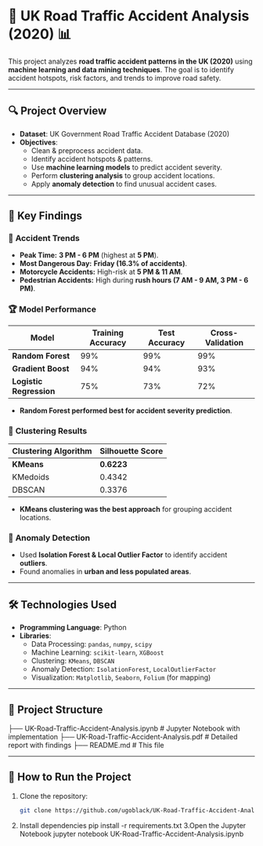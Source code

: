 # 🚗 UK Road Traffic Accident Analysis (2020) 📊  

This project analyzes **road traffic accident patterns in the UK (2020)** using **machine learning and data mining techniques**. The goal is to identify accident hotspots, risk factors, and trends to improve road safety.

---

## 🔍 **Project Overview**
- **Dataset**: UK Government Road Traffic Accident Database (2020)
- **Objectives**:
  - Clean & preprocess accident data.
  - Identify accident hotspots & patterns.
  - Use **machine learning models** to predict accident severity.
  - Perform **clustering analysis** to group accident locations.
  - Apply **anomaly detection** to find unusual accident cases.

---

## 🚀 **Key Findings**
### 📅 **Accident Trends**
- **Peak Time:** **3 PM - 6 PM** (highest at **5 PM**).
- **Most Dangerous Day:** **Friday (16.3% of accidents)**.
- **Motorcycle Accidents:** High-risk at **5 PM & 11 AM**.
- **Pedestrian Accidents:** High during **rush hours (7 AM - 9 AM, 3 PM - 6 PM)**.

### 🏆 **Model Performance**
| Model            | Training Accuracy | Test Accuracy | Cross-Validation |
|-----------------|------------------|--------------|------------------|
| **Random Forest** | 99%              | 99%          | 99%              |
| **Gradient Boost** | 94%              | 94%          | 93%              |
| **Logistic Regression** | 75%              | 73%          | 72%              |

- **Random Forest performed best for accident severity prediction**.

### 🔢 **Clustering Results**
| Clustering Algorithm | Silhouette Score |
|----------------------|-----------------|
| **KMeans**          | **0.6223**       |
| KMedoids            | 0.4342           |
| DBSCAN              | 0.3376           |

- **KMeans clustering was the best approach** for grouping accident locations.

### 🚨 **Anomaly Detection**
- Used **Isolation Forest & Local Outlier Factor** to identify accident **outliers**.
- Found anomalies in **urban and less populated areas**.

---

## 🛠 **Technologies Used**
- **Programming Language**: Python
- **Libraries**:
  - Data Processing: `pandas`, `numpy`, `scipy`
  - Machine Learning: `scikit-learn`, `XGBoost`
  - Clustering: `KMeans`, `DBSCAN`
  - Anomaly Detection: `IsolationForest`, `LocalOutlierFactor`
  - Visualization: `Matplotlib`, `Seaborn`, `Folium` (for mapping)

---

## 📂 **Project Structure**
├── UK-Road-Traffic-Accident-Analysis.ipynb # Jupyter Notebook with implementation
├── UK-Road-Traffic-Accident-Analysis.pdf # Detailed report with findings 
├── README.md # This file


---

## 🔧 **How to Run the Project**
1. Clone the repository:
   ```bash
   git clone https://github.com/ugoblack/UK-Road-Traffic-Accident-Analysis.git
2. Install dependencies
   pip install -r requirements.txt
3.Open the Jupyter Notebook
  jupyter notebook UK-Road-Traffic-Accident-Analysis.ipynb

